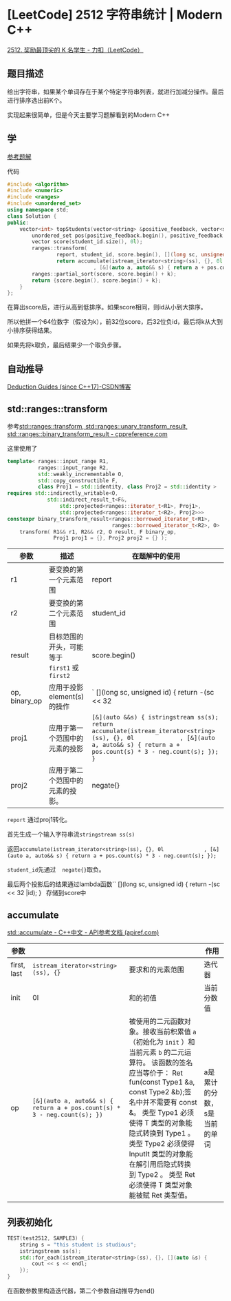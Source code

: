 # [LeetCode] 2512 字符串统计 | Modern C++

[2512. 奖励最顶尖的 K 名学生 - 力扣（LeetCode）](https://leetcode.cn/problems/reward-top-k-students/description/?envType=daily-question&envId=2023-10-11)

## 题目描述

给出字符串，如果某个单词存在于某个特定字符串列表，就进行加减分操作。最后进行排序选出前K个。



实现起来很简单，但是今天主要学习题解看到的Modern C++

## 学

[参考题解](https://leetcode.cn/problems/reward-top-k-students/solutions/2478393/wei-yun-suan-ji-qiao-jiang-idya-ru-di-we-pqho/)

代码

```c++
#include <algorithm>
#include <numeric>
#include <ranges>
#include <unordered_set>
using namespace std;
class Solution {
public:
    vector<int> topStudents(vector<string> &positive_feedback, vector<string> &negative_feedback, vector<string> &report, vector<int> &student_id, int k) {
        unordered_set pos(positive_feedback.begin(), positive_feedback.end()), neg(negative_feedback.begin(), negative_feedback.end());
        vector score(student_id.size(), 0l);
        ranges::transform(
                report, student_id, score.begin(), [](long sc, unsigned id) { return -(sc << 32 | id); }, [&](auto &&s) { istringstream ss(s);
                return accumulate(istream_iterator<string>(ss), {}, 0l
                            , [&](auto a, auto&& s) { return a + pos.count(s) * 3 - neg.count(s); }); }, negate{});
        ranges::partial_sort(score, score.begin() + k);
        return {score.begin(), score.begin() + k};
    }
};
```



在算出score后，进行从高到低排序。如果score相同，则id从小到大排序。

所以他拼一个64位数字（假设为k），前32位score，后32位负id，最后将k从大到小排序获得结果。

如果先将k取负，最后结果少一个取负步骤。

## 自动推导

[Deduction Guides (since C++17)-CSDN博客](https://blog.csdn.net/weixin_40539125/article/details/106044614)

## std::ranges::transform

参考[std::ranges::transform, std::ranges::unary_transform_result, std::ranges::binary_transform_result - cppreference.com](https://en.cppreference.com/w/cpp/algorithm/ranges/transform)

这里使用了

```c++
template< ranges::input_range R1,
          ranges::input_range R2,
          std::weakly_incrementable O,
          std::copy_constructible F,
          class Proj1 = std::identity, class Proj2 = std::identity >
requires std::indirectly_writable<O,
             std::indirect_result_t<F&,
                 std::projected<ranges::iterator_t<R1>, Proj1>,
                 std::projected<ranges::iterator_t<R2>, Proj2>>>
constexpr binary_transform_result<ranges::borrowed_iterator_t<R1>,
                                  ranges::borrowed_iterator_t<R2>, O>
    transform( R1&& r1, R2&& r2, O result, F binary_op,
               Proj1 proj1 = {}, Proj2 proj2 = {} );
```



| 参数          | 描述                                          | 在题解中的使用                                               |
| ------------- | --------------------------------------------- | ------------------------------------------------------------ |
| r1            | 要变换的第一个元素范围                        | report                                                       |
| r2            | 要变换的第二个元素范围                        | student_id                                                   |
| result        | 目标范围的开头，可能等于 `first1` 或 `first2` | score.begin()                                                |
| op, binary_op | 应用于投影element(s)的操作                    | ` [](long sc, unsigned id) { return -(sc << 32 |id); }`      |
| proj1         | 应用于第一个范围中的元素的投影                | `[&](auto &&s) { istringstream ss(s); return accumulate(istream_iterator<string>(ss), {}, 0l             , [&](auto a, auto&& s) { return a + pos.count(s) * 3 - neg.count(s); }); }` |
| proj2         | 应用于第二个范围中的元素的投影。              | negate{}                                                     |

`report` 通过proj1转化。

首先生成一个输入字符串流`stringstream ss(s)`

返回`accumulate(istream_iterator<string>(ss), {}, 0l             , [&](auto a, auto&& s) { return a + pos.count(s) * 3 - neg.count(s); }); `



`student_id`先通过`  negate{}`取负。



最后两个投影后的结果通过lambda函数`` [](long sc, unsigned id) { return -(sc << 32 |id); }` ` 存储到score中

## accumulate

[std::accumulate - C++中文 - API参考文档 (apiref.com)](https://www.apiref.com/cpp-zh/cpp/algorithm/accumulate.html)

| 参数        |                                                              |                                                              | 作用                         |
| ----------- | ------------------------------------------------------------ | ------------------------------------------------------------ | ---------------------------- |
| first, last | `istream_iterator<string>(ss), {}`                           | 要求和的元素范围                                             | 迭代器                       |
| init        | 0l                                                           | 和的初值                                                     | 当前分数值                   |
| op          | `[&](auto a, auto&& s) { return a + pos.count(s) * 3 - neg.count(s); })` | 被使用的二元函数对象。接收当前积累值 `a` （初始化为 `init` ）和当前元素 `b` 的二元运算符。 该函数的签名应当等价于： Ret fun(const Type1 &a, const Type2 &b);签名中并不需要有 const &。 类型 Type1 必须使得 T 类型的对象能隐式转换到 Type1 。类型 Type2 必须使得 InputIt 类型的对象能在解引用后隐式转换到 Type2 。 类型 Ret 必须使得 T 类型对象能被赋 Ret 类型值。 | a是累计的分数，s是当前的单词 |



## 列表初始化

```c++
TEST(test2512, SAMPLE3) {
    string s = "this student is studious";
    istringstream ss(s);
    std::for_each(istream_iterator<string>(ss), {}, [](auto &s) {
        cout << s << endl;
    });
}
```

在函数参数里构造迭代器，第二个参数自动推导为end()